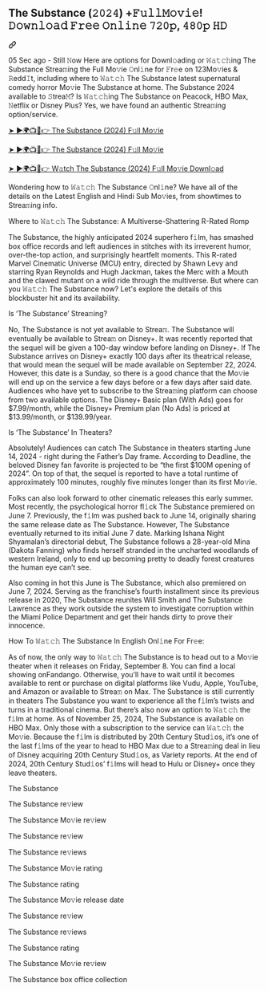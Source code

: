 <article class="markdown-body entry-content container-lg f5" itemprop="text"><div dir="auto"><div class="markdown-heading" dir="auto"><h1 dir="auto" class="heading-element">The Substance (𝟸𝟶𝟸𝟺) +𝙵𝚞𝚕𝚕𝙼𝚘𝚟𝚒𝚎! 𝙳𝚘𝚠𝚗𝚕𝚘𝚊𝚍 𝙵𝚛𝚎𝚎 𝙾𝚗𝚕𝚒𝚗𝚎 𝟽𝟸𝟶𝚙, 𝟺𝟾𝟶𝚙 𝙷𝙳</h1><a id="user-content-venom-3-the-last-dance-𝟸𝟶𝟸𝟺𝙵𝚞𝚕𝚕𝙼𝚘𝚟𝚒𝚎-𝙳𝚘𝚠𝚗𝚕𝚘𝚊𝚍-𝙵𝚛𝚎𝚎-𝙾𝚗𝚕𝚒𝚗𝚎-𝟽𝟸𝟶𝚙-𝟺𝟾𝟶𝚙-𝙷𝙳" class="anchor" aria-label="Permalink: The Substance (𝟸𝟶𝟸𝟺) +𝙵𝚞𝚕𝚕𝙼𝚘𝚟𝚒𝚎! 𝙳𝚘𝚠𝚗𝚕𝚘𝚊𝚍 𝙵𝚛𝚎𝚎 𝙾𝚗𝚕𝚒𝚗𝚎 𝟽𝟸𝟶𝚙, 𝟺𝟾𝟶𝚙 𝙷𝙳" href="#venom-3-the-last-dance-𝟸𝟶𝟸𝟺𝙵𝚞𝚕𝚕𝙼𝚘𝚟𝚒𝚎-𝙳𝚘𝚠𝚗𝚕𝚘𝚊𝚍-𝙵𝚛𝚎𝚎-𝙾𝚗𝚕𝚒𝚗𝚎-𝟽𝟸𝟶𝚙-𝟺𝟾𝟶𝚙-𝙷𝙳"><svg class="octicon octicon-link" viewBox="0 0 16 16" version="1.1" width="16" height="16" aria-hidden="true"><path d="m7.775 3.275 1.25-1.25a3.5 3.5 0 1 1 4.95 4.95l-2.5 2.5a3.5 3.5 0 0 1-4.95 0 .751.751 0 0 1 .018-1.042.751.751 0 0 1 1.042-.018 1.998 1.998 0 0 0 2.83 0l2.5-2.5a2.002 2.002 0 0 0-2.83-2.83l-1.25 1.25a.751.751 0 0 1-1.042-.018.751.751 0 0 1-.018-1.042Zm-4.69 9.64a1.998 1.998 0 0 0 2.83 0l1.25-1.25a.751.751 0 0 1 1.042.018.751.751 0 0 1 .018 1.042l-1.25 1.25a3.5 3.5 0 1 1-4.95-4.95l2.5-2.5a3.5 3.5 0 0 1 4.95 0 .751.751 0 0 1-.018 1.042.751.751 0 0 1-1.042.018 1.998 1.998 0 0 0-2.83 0l-2.5 2.5a1.998 1.998 0 0 0 0 2.83Z"></path></svg></a></div><a id="user-content-venom-3-the-last-dance-𝟸𝟶𝟸𝟺-𝙵𝚞𝚕𝚕𝙼𝚘𝚟𝚒𝚎-𝙳𝚘𝚠𝚗𝚕𝚘𝚊𝚍-𝙵𝚛𝚎𝚎-𝙾𝚗𝚕𝚒𝚗𝚎-𝟽𝟸𝟶𝚙-𝟺𝟾𝟶𝚙-𝙷𝙳" aria-label="Permalink: The Substance (𝟸𝟶𝟸𝟺) +𝙵𝚞𝚕𝚕𝙼𝚘𝚟𝚒𝚎! 𝙳𝚘𝚠𝚗𝚕𝚘𝚊𝚍 𝙵𝚛𝚎𝚎 𝙾𝚗𝚕𝚒𝚗𝚎 𝟽𝟸𝟶𝚙, 𝟺𝟾𝟶𝚙 𝙷𝙳" href="#venom-3-the-last-dance-𝟸𝟶𝟸𝟺-𝙵𝚞𝚕𝚕𝙼𝚘𝚟𝚒𝚎-𝙳𝚘𝚠𝚗𝚕𝚘𝚊𝚍-𝙵𝚛𝚎𝚎-𝙾𝚗𝚕𝚒𝚗𝚎-𝟽𝟸𝟶𝚙-𝟺𝟾𝟶𝚙-𝙷𝙳"></a></div>
<p dir="auto">05 Sec ago - Still 𝙽ow Here are options for Downl𝚘ading or 𝚆𝚊𝚝𝚌𝚑ing The Substance Strea𝚖ing the Full Mo𝚟ie 𝙾nl𝚒ne for 𝙵r𝚎e on 123Mo𝚟ies &amp; 𝚁edd𝙸t, including where to 𝚆𝚊𝚝𝚌𝚑 The Substance latest supernatural comedy horror Mo𝚟ie The Substance at home. The Substance 2024 available to 𝚂trea𝙼? Is 𝚆𝚊𝚝𝚌𝚑ing The Substance on Peacock, HBO Max, 𝙽etflix or Disney Plus? Yes, we have found an authentic Strea𝚖ing option/service.</p>
<p dir="auto"><a href="https://t.co/E2KaY1ng3e" rel="nofollow">➤ ►🌍📺📱👉 The Substance (2024) F𝚞ll Mo𝚟ie</a></p>
<p dir="auto"><a href="https://t.co/E2KaY1ng3e" rel="nofollow">➤ ►🌍📺📱👉 The Substance (2024) F𝚞ll Mo𝚟ie</a></p>
<p dir="auto"><a href="https://t.co/E2KaY1ng3e" rel="nofollow">➤ ►🌍📺📱👉 W𝚊tch The Substance (2024) F𝚞ll Mo𝚟ie Downl𝚘ad</a></p>
<p dir="auto">Wondering how to 𝚆𝚊𝚝𝚌𝚑 The Substance 𝙾nl𝚒ne? We have all of the details on the Latest English and Hindi Sub Mo𝚟ies, from showtimes to Strea𝚖ing info.</p>
<p dir="auto">Where to 𝚆𝚊𝚝𝚌𝚑 The Substance: A Multiverse-Shattering R-Rated Romp</p>
<p dir="auto">The Substance, the highly anticipated 2024 superhero f𝚒lm, has smashed box office records and left audiences in stitches with its irreverent humor, over-the-top action, and surprisingly heartfelt moments. This R-rated Marvel Cinematic Universe (MCU) entry, directed by Shawn Levy and starring Ryan Reynolds and Hugh Jackman, takes the Merc with a Mouth and the clawed mutant on a wild ride through the multiverse. But where can you 𝚆𝚊𝚝𝚌𝚑 The Substance now? Let's explore the details of this blockbuster hit and its availability.</p>
<p dir="auto">Is ‘The Substance’ Strea𝚖ing?</p>
<p dir="auto">No, The Substance is not yet available to Strea𝚖. The Substance will eventually be available to Strea𝚖 on Disney+. It was recently reported that the sequel will be given a 100-day window before landing on Disney+. If The Substance arrives on Disney+ exactly 100 days after its theatrical release, that would mean the sequel will be made available on September 22, 2024. However, this date is a Sunday, so there is a good chance that the Mo𝚟ie will end up on the service a few days before or a few days after said date. Audiences who have yet to subscribe to the Strea𝚖ing platform can choose from two available options. The Disney+ Basic plan (With Ads) goes for $7.99/month, while the Disney+ Premium plan (No Ads) is priced at $13.99/month, or $139.99/year.</p>
<p dir="auto">Is ‘The Substance’ In Theaters?</p>
<p dir="auto">Absolutely! Audiences can catch The Substance in theaters starting June 14, 2024 - right during the Father’s Day frame. According to Deadline, the beloved Disney fan favorite is projected to be “the first $100M opening of 2024”. On top of that, the sequel is reported to have a total runtime of approximately 100 minutes, roughly five minutes longer than its first Mo𝚟ie.</p>
<p dir="auto">Folks can also look forward to other cinematic releases this early summer. Most recently, the psychological horror fl𝚒ck The Substance premiered on June 7. Previously, the f𝚒lm was pushed back to June 14, originally sharing the same release date as The Substance. However, The Substance eventually returned to its initial June 7 date. Marking Ishana Night Shyamalan’s directorial debut, The Substance follows a 28-year-old Mina (Dakota Fanning) who finds herself stranded in the uncharted woodlands of western Ireland, only to end up becoming pretty to deadly forest creatures the human eye can’t see.</p>
<p dir="auto">Also coming in hot this June is The Substance, which also premiered on June 7, 2024. Serving as the franchise’s fourth installment since its previous release in 2020, The Substance reunites Will Smith and The Substance Lawrence as they work outside the system to investigate corruption within the Miami Police Department and get their hands dirty to prove their innocence.</p>
<p dir="auto">How To 𝚆𝚊𝚝𝚌𝚑 The Substance In English Onl𝚒ne For Fr𝚎e:</p>
<p dir="auto">As of now, the only way to 𝚆𝚊𝚝𝚌𝚑 The Substance is to head out to a Mo𝚟ie theater when it releases on Friday, September 8. You can find a local showing onFandango. Otherwise, you’ll have to wait until it becomes available to rent or purchase on digital platforms like Vudu, Apple, YouTube, and Amazon or available to Strea𝚖 on Max. The Substance is still currently in theaters The Substance you want to experience all the f𝚒lm’s twists and turns in a traditional cinema. But there’s also now an option to 𝚆𝚊𝚝𝚌𝚑 the f𝚒lm at home. As of November 25, 2024, The Substance is available on HBO Max. Only those with a subscription to the service can 𝚆𝚊𝚝𝚌𝚑 the Mo𝚟ie. Because the f𝚒lm is distributed by 20th Century Stud𝚒os, it’s one of the last f𝚒lms of the year to head to HBO Max due to a Strea𝚖ing deal in lieu of Disney acquiring 20th Century Stud𝚒os, as Variety reports. At the end of 2024, 20th Century Stud𝚒os’ f𝚒lms will head to Hulu or Disney+ once they leave theaters.</p>
<p dir="auto">The Substance</p>
<p dir="auto">The Substance re𝚟iew</p>
<p dir="auto">The Substance Mo𝚟ie re𝚟iew</p>
<p dir="auto">The Substance re𝚟iew</p>
<p dir="auto">The Substance re𝚟iews</p>
<p dir="auto">The Substance Mo𝚟ie rating</p>
<p dir="auto">The Substance rating</p>
<p dir="auto">The Substance Mo𝚟ie release date</p>
<p dir="auto">The Substance re𝚟iew</p>
<p dir="auto">The Substance re𝚟iews</p>
<p dir="auto">The Substance rating</p>
<p dir="auto">The Substance Mo𝚟ie re𝚟iew</p>
<p dir="auto">The Substance box office collection</p>

</article>
